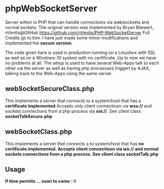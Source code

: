 # phpWebSocketServer
Server witten in PHP that can handle connections via websocksets and normal sockets.
The original version was implemented by Bryan Bliewert, nVentis@GitHub
https://github.com/nVentis/PHP-WebSocketServer
Full Credits go to him.
I have just made some minor modifications and implemented the <b>secure version</b>.

The code given here is used in production running on a Linuxbox with SSL as well as
on a Windows-10 system with no certificate. Up to now we have no problems at all.
The setup is used to have several Web-Apps talk to each other via the server as well as having php processses
triggert by AJAX, talking back to the Web-Apps using the same server. 


## webSocketSecureClass.php

This implements a server that connects to a system/host that has a <b>certificate implemented</b> 
Accepts only client connectiosn via <b>wss://</b> and sockets connections from a php process via <b>ssl://</b>.
See client class <b>socketTalkSecure.php</b>

## webSocketClass.php

This implements a server that connects a to system/host that has <b>no<b> certificate implemented.
Accepts client connectiosn via <b>ws://</b> and normal sockets connections from a php process.
See client class <b>socketTalk.php</b>

## Usage 
If time permits ... soon to come :-)
